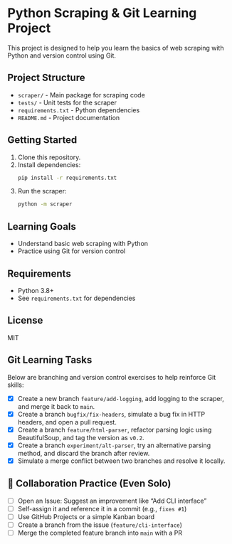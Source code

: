 # Python Scraping & Git Learning Project

This project is designed to help you learn the basics of web scraping with Python and version control using Git.

## Project Structure
- `scraper/` - Main package for scraping code
- `tests/` - Unit tests for the scraper
- `requirements.txt` - Python dependencies
- `README.md` - Project documentation

## Getting Started
1. Clone this repository.
2. Install dependencies:
   ```bash
   pip install -r requirements.txt
   ```
3. Run the scraper:
   ```bash
   python -m scraper
   ```

## Learning Goals
- Understand basic web scraping with Python
- Practice using Git for version control

## Requirements
- Python 3.8+
- See `requirements.txt` for dependencies

## License
MIT 

## Git Learning Tasks

Below are branching and version control exercises to help reinforce Git skills:

- [x] Create a new branch `feature/add-logging`, add logging to the scraper, and merge it back to `main`.
- [x] Create a branch `bugfix/fix-headers`, simulate a bug fix in HTTP headers, and open a pull request.
- [x] Create a branch `feature/html-parser`, refactor parsing logic using BeautifulSoup, and tag the version as `v0.2`.
- [x] Create a branch `experiment/alt-parser`, try an alternative parsing method, and discard the branch after review.
- [x] Simulate a merge conflict between two branches and resolve it locally.

## 🤝 Collaboration Practice (Even Solo)

- [ ] Open an Issue: Suggest an improvement like “Add CLI interface”
- [ ] Self-assign it and reference it in a commit (e.g., `fixes #1`)
- [ ] Use GitHub Projects or a simple Kanban board
- [ ] Create a branch from the issue (`feature/cli-interface`)
- [ ] Merge the completed feature branch into `main` with a PR